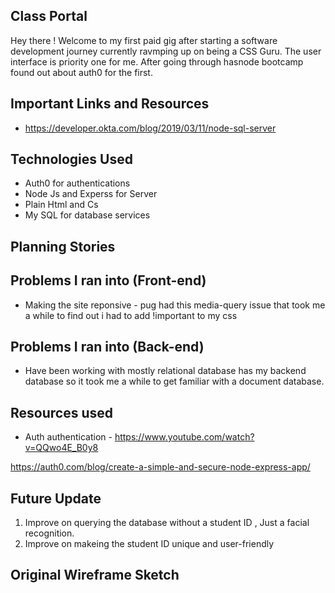 ## Class Portal

Hey there ! Welcome to my first paid gig after starting a software development journey currently ravmping up on being a CSS Guru. The user interface is priority one for me. After going through hasnode bootcamp found out about auth0 for the first.

## Important Links and Resources

- <https://developer.okta.com/blog/2019/03/11/node-sql-server>

## Technologies Used

- Auth0 for authentications
- Node Js and Experss for Server
- Plain Html and Cs
- My SQL for database services

<!-- ## User Stories

1. As a user, I want to be able to login and logout -->

## Planning Stories

## Problems I ran into (Front-end)

- Making the site reponsive -
  pug had this media-query issue that took me a while to find out i had to add !important to my css

## Problems I ran into (Back-end)

- Have been working with mostly relational database has my backend database so it took me a while to get familiar with a document database.

## Resources used
- Auth authentication - <https://www.youtube.com/watch?v=QQwo4E_B0y8>

<https://auth0.com/blog/create-a-simple-and-secure-node-express-app/>

## Future Update

1. Improve on querying the database without a student ID , Just a facial recognition.
2. Improve on makeing the student ID unique and user-friendly

## Original Wireframe Sketch

